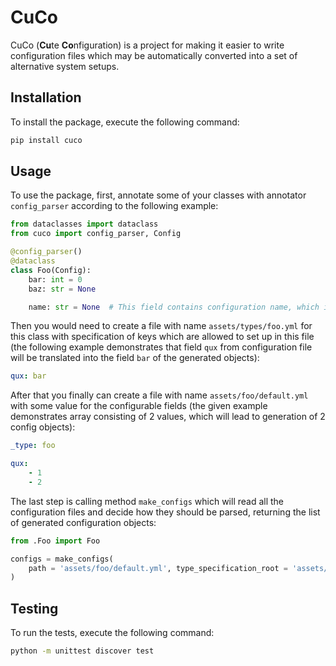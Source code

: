 # CuCo

CuCo (**Cu**te **Co**nfiguration) is a project for making it easier to write configuration files which may be automatically converted into a set of alternative system setups.

## Installation

To install the package, execute the following command:

```sh
pip install cuco
```

## Usage

To use the package, first, annotate some of your classes with annotator `config_parser` according to the following example:

```py
from dataclasses import dataclass
from cuco import config_parser, Config

@config_parser()
@dataclass
class Foo(Config):
    bar: int = 0
    baz: str = None

    name: str = None  # This field contains configuration name, which includes values for alternating configuration fields in a particular setup
```

Then you would need to create a file with name `assets/types/foo.yml` for this class with specification of keys which are allowed to set up in this file (the following example demonstrates that field `qux` from configuration file will be translated into the field `bar` of the generated objects):

```yaml
qux: bar
```

After that you finally can create a file with name `assets/foo/default.yml` with some value for the configurable fields (the given example demonstrates array consisting of 2 values, which will lead to generation of 2 config objects):

```yaml
_type: foo

qux:
    - 1
    - 2
```

The last step is calling method `make_configs` which will read all the configuration files and decide how they should be parsed, returning the list of generated configuration objects:

```py
from .Foo import Foo

configs = make_configs(
    path = 'assets/foo/default.yml', type_specification_root = 'assets/types'
)
```

## Testing

To run the tests, execute the following command:

```sh
python -m unittest discover test
```
